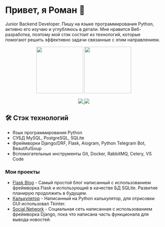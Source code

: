 # Привет, я Роман 👋
Junior Backend Developer. Пишу на языке программирования Python, активно его изучаю и углубляюсь в детали.
Мне нравится Веб-разработка, поэтому мой стэк состоит из технологий, которые помогают решить эффективно задачи связанные с этим направлением.

<p align='center'>
   <a href="https://github-readme-stats.vercel.app/api?username=romanpaltsev&show_icons=true&count_private=true"><img
           height=150
           src="https://github-readme-stats.vercel.app/api?username=romanpaltsev&show_icons=true&count_private=true"/></a>
   <a href="https://github-readme-stats.vercel.app/api/top-langs/?username=romanpaltsev&layout=compact"><img height=150
                                                                  src="https://github-readme-stats.vercel.app/api/top-langs/?username=romanpaltsev&layout=compact"/></a>
</p>

<p align='center'>
   <a href="mailto:roman.palcev@gmail.com">
       <img src="https://img.shields.io/badge/Gmail-D14836?style=for-the-badge&logo=gmail&logoColor=white"/>
   </a>
   <a href="https://t.me/roman_paltsev">
       <img src="https://img.shields.io/badge/Telegram-2CA5E0?style=for-the-badge&logo=telegram&logoColor=white"/>
   </a>

## 🛠 Стэк технологий
*   Язык программирования Python
*   СУБД MySQL, PostgreSQL, SQLite
*   Фреймворки Django/DRF, Flask, Aiogram, Python Telegram Bot, BeautifulSoup
*   Вспомогательные инструменты Git, Docker, RabbitMQ, Celery, VS Code

### Мои проекты

*   [Flask Blog](https://github.com/romanpaltsev/flask-blog) - Самый простой блог написанный с использованием фреймворка Flask и использующий в качестве БД SQLite. Развитие планирую продолжить в будущем.
*   [Калькулятор](https://github.com/romanpaltsev/calculator-on-python) - Написанный на Python калькулятор, для отрисовки GUI использовал Tkinter.
*   [Social Network](https://github.com/romanpaltsev/social-network) - Социальная сеть написанная с использованием фреймворка Django, пока что написана часть функционала для вывода новостей.
